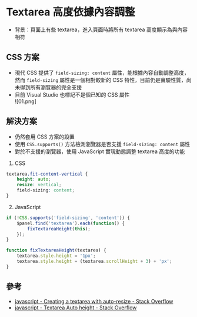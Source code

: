 # Textarea 高度依據內容調整

- 背景：頁面上有些 textarea，進入頁面時將所有 textarea 高度顯示為與內容相符

## CSS 方案

- 現代 CSS 提供了 `field-sizing: content` 屬性，能根據內容自動調整高度，然而 `field-sizing` 屬性是一個相對較新的 CSS 特性，目前仍是實驗性質，尚未得到所有瀏覽器的完全支援
- 目前 Visual Studio 也標記不是個已知的 CSS 屬性  
![01.png]

## 解決方案

- 仍然套用 CSS 方案的設置
- 使用 `CSS.supports()` 方法檢測瀏覽器是否支援 `field-sizing: content` 屬性
- 對於不支援的瀏覽器，使用 JavaScript 實現動態調整 textarea 高度的功能

1. CSS
```css
textarea.fit-content-vertical {
    height: auto;
    resize: vertical;
    field-sizing: content;
}
```

2. JavaScript
```javascript
if (!CSS.supports('field-sizing', 'content')) {
    $panel.find('textarea').each(function() {
        fixTextareaHeight(this);
    });
}

function fixTextareaHeight(textarea) {
    textarea.style.height = '1px';
    textarea.style.height = (textarea.scrollHeight + 3) + 'px';
}
```

## 參考
- [javascript - Creating a textarea with auto-resize - Stack Overflow](https://stackoverflow.com/questions/454202/creating-a-textarea-with-auto-resize)
- [javascript - Textarea Auto height - Stack Overflow](https://stackoverflow.com/questions/17772260/textarea-auto-height)